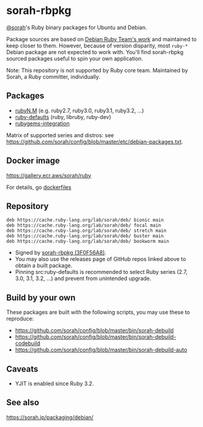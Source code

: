 # sorah-rbpkg

[@sorah](https://github.com/sorah)'s Ruby binary packages for Ubuntu and Debian.

Package sources are based on [Debian Ruby Team's work](https://salsa.debian.org/ruby-team) and maintained to keep closer to them. However, because of version disparity, most `ruby-*` Debian package are not expected to work with. You'll find sorah-rbpkg sourced packages useful to spin your own application.

Note: This repository is not supported by Ruby core team. Maintained by Sorah, a Ruby committer, individually.

## Packages

- [rubyN.M](https://github.com/sorah-rbpkg/ruby) (e.g. ruby2.7, ruby3.0, ruby3.1, ruby3.2, ...)
- [ruby-defaults](https://github.com/sorah-rbpkg/ruby-defaults) (ruby, libruby, ruby-dev)
- [rubygems-integration](https://github.com/sorah-rbpkg/rubygems-integration)

Matrix of supported series and distros: see https://github.com/sorah/config/blob/master/etc/debian-packages.txt.

## Docker image

https://gallery.ecr.aws/sorah/ruby

For details, go [dockerfiles](https://github.com/sorah-rbpkg/dockerfiles)

## Repository

```
deb https://cache.ruby-lang.org/lab/sorah/deb/ bionic main
deb https://cache.ruby-lang.org/lab/sorah/deb/ focal main
deb https://cache.ruby-lang.org/lab/sorah/deb/ stretch main
deb https://cache.ruby-lang.org/lab/sorah/deb/ buster main
deb https://cache.ruby-lang.org/lab/sorah/deb/ bookworm main
```

- Signed by [sorah-rbpkg (3F0F56A8)](https://sorah.jp/packaging/debian/3F0F56A8.pub.txt).
- You may also use the releases page of GitHub repos linked above to obtain a built package.
- Pinning src:ruby-defaults is recommended to select Ruby series (2.7, 3.0, 3.1, 3.2, ...) and prevent from unintended upgrade.

## Build by your own

These packages are built with the following scripts, you may use these to reproduce:

- https://github.com/sorah/config/blob/master/bin/sorah-debuild
- https://github.com/sorah/config/blob/master/bin/sorah-debuild-codebuild
- https://github.com/sorah/config/blob/master/bin/sorah-debuild-auto

## Caveats

- YJIT is enabled since Ruby 3.2.

## See also

https://sorah.jp/packaging/debian/
